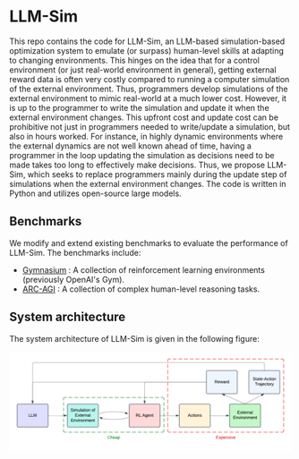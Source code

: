 # LLM-Sim

This repo contains the code for LLM-Sim, an LLM-based simulation-based optimization system to emulate (or surpass) human-level skills at adapting to changing environments. This hinges on the idea that for a control environment (or just real-world environment in general), getting external reward data is often very costly compared to running a computer simulation of the external environment. Thus, programmers develop simulations of the external environment to mimic real-world at a much lower cost. However, it is up to the programmer to write the simulation and update it when the external environment changes. This upfront cost and update cost can be prohibitive not just in programmers needed to write/update a simulation, but also in hours worked. For instance, in highly dynamic environments where the external dynamics are not well known ahead of time, having a programmer in the loop updating the simulation as decisions need to be made takes too long to effectively make decisions. Thus, we propose LLM-Sim, which seeks to replace programmers mainly during the update step of simulations when the external environment changes. The code is written in Python and utilizes open-source large models.

## Benchmarks

We modify and extend existing benchmarks to evaluate the performance of LLM-Sim. The benchmarks include:

* [Gymnasium](https://gymnasium.farama.org/) : A collection of reinforcement learning environments (previously OpenAI's Gym).
* [ARC-AGI](https://arcprize.org) : A collection of complex human-level reasoning tasks.

## System architecture

The system architecture of LLM-Sim is given in the following figure:

![System architecture](./LLM-Sim.png)
